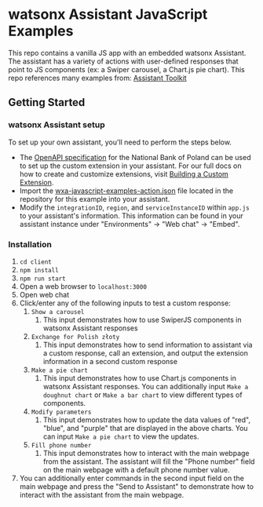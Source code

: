 <!-- ABOUT THE PROJECT -->

# watsonx Assistant JavaScript Examples

This repo contains a vanilla JS app with an embedded watsonx Assistant. The assistant has a variety of actions with user-defined responses that point to JS components (ex: a Swiper carousel, a Chart.js pie chart). This repo references many examples from: [Assistant Toolkit](https://github.com/watson-developer-cloud/assistant-toolkit/tree/master/integrations/webchat/examples)

<!-- GETTING STARTED -->

## Getting Started

### watsonx Assistant setup

To set up your own assistant, you'll need to perform the steps below.

- The [OpenAPI specification](nbp.openapi.json) for the National Bank of Poland can be used to set up the custom extension in your assistant. For our full docs on how to create and customize extensions, visit [Building a Custom Extension](https://cloud.ibm.com/docs/watson-assistant?topic=watson-assistant-build-custom-extension).
- Import the [wxa-javascript-examples-action.json](wxa-javascript-examples-action.json) file located in the repository for this example into your assistant.
- Modify the `integrationID`, `region`, and `serviceInstanceID` within `app.js` to your assistant's information. This information can be found in your assistant instance under "Environments" -> "Web chat" -> "Embed".

### Installation

1. `cd client`
2. `npm install`
3. `npm run start`
4. Open a web browser to `localhost:3000`
5. Open web chat
6. Click/enter any of the following inputs to test a custom response:
   1. `Show a carousel`
      1. This input demonstrates how to use SwiperJS components in watsonx Assistant responses
   2. `Exchange for Polish złoty`
      1. This input demonstrates how to send information to assistant via a custom response, call an extension, and output the extension information in a second custom response
   3. `Make a pie chart`
      1. This input demonstrates how to use Chart.js components in watsonx Assistant responses. You can additionally input `Make a doughnut chart` or `Make a bar chart` to view different types of components.
   4. `Modify parameters`
      1. This input demonstrates how to update the data values of "red", "blue", and "purple" that are displayed in the above charts. You can input `Make a pie chart` to view the updates.
   5. `Fill phone number`
      1. This input demonstrates how to interact with the main webpage from the assistant. The assistant will fill the "Phone number" field on the main webpage with a default phone number value.
7. You can additionally enter commands in the second input field on the main webpage and press the "Send to Assistant" to demonstrate how to interact with the assistant from the main webpage.
